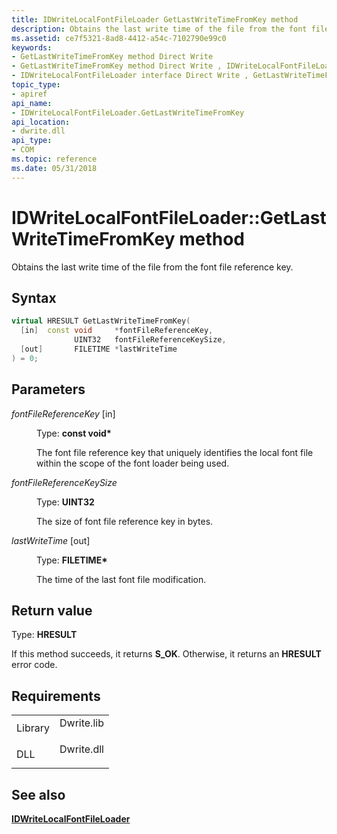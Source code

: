 ```yaml
---
title: IDWriteLocalFontFileLoader GetLastWriteTimeFromKey method
description: Obtains the last write time of the file from the font file reference key.
ms.assetid: ce7f5321-8ad8-4412-a54c-7102790e99c0
keywords:
- GetLastWriteTimeFromKey method Direct Write
- GetLastWriteTimeFromKey method Direct Write , IDWriteLocalFontFileLoader interface
- IDWriteLocalFontFileLoader interface Direct Write , GetLastWriteTimeFromKey method
topic_type:
- apiref
api_name:
- IDWriteLocalFontFileLoader.GetLastWriteTimeFromKey
api_location:
- dwrite.dll
api_type:
- COM
ms.topic: reference
ms.date: 05/31/2018
---
```


# IDWriteLocalFontFileLoader::GetLastWriteTimeFromKey method

Obtains the last write time of the file from the font file reference key.

## Syntax


```C++
virtual HRESULT GetLastWriteTimeFromKey(
  [in]  const void     *fontFileReferenceKey,
              UINT32   fontFileReferenceKeySize,
  [out]       FILETIME *lastWriteTime
) = 0;
```



## Parameters

<dl> <dt>

*fontFileReferenceKey* \[in\]
</dt> <dd>

Type: **const void\***

The font file reference key that uniquely identifies the local font file within the scope of the font loader being used.

</dd> <dt>

*fontFileReferenceKeySize* 
</dt> <dd>

Type: **UINT32**

The size of font file reference key in bytes.

</dd> <dt>

*lastWriteTime* \[out\]
</dt> <dd>

Type: **FILETIME\***

The time of the last font file modification.

</dd> </dl>

## Return value

Type: **HRESULT**

If this method succeeds, it returns **S\_OK**. Otherwise, it returns an **HRESULT** error code.

## Requirements



|                    |                                                                                       |
|--------------------|---------------------------------------------------------------------------------------|
| Library<br/> | <dl> <dt>Dwrite.lib</dt> </dl> |
| DLL<br/>     | <dl> <dt>Dwrite.dll</dt> </dl> |



## See also

<dl> <dt>

[**IDWriteLocalFontFileLoader**](idwritelocalfontfileloader.md)
</dt> </dl>

 

 





